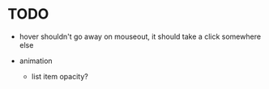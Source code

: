 # TODO

- hover shouldn't go away on mouseout, it should take a click somewhere else

- animation

  - list item opacity?
